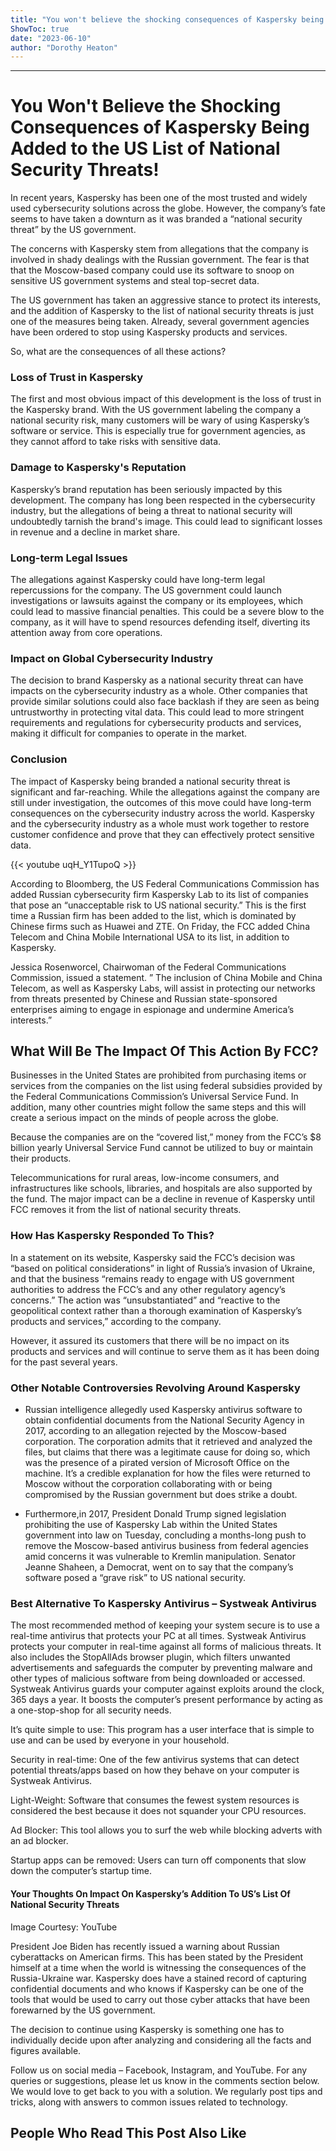 ```yaml
---
title: "You won't believe the shocking consequences of Kaspersky being added to the US list of national security threats!"
ShowToc: true 
date: "2023-06-10"
author: "Dorothy Heaton"
---
```

*****
# You Won't Believe the Shocking Consequences of Kaspersky Being Added to the US List of National Security Threats!

In recent years, Kaspersky has been one of the most trusted and widely used cybersecurity solutions across the globe. However, the company’s fate seems to have taken a downturn as it was branded a “national security threat” by the US government.

The concerns with Kaspersky stem from allegations that the company is involved in shady dealings with the Russian government. The fear is that that the Moscow-based company could use its software to snoop on sensitive US government systems and steal top-secret data.

The US government has taken an aggressive stance to protect its interests, and the addition of Kaspersky to the list of national security threats is just one of the measures being taken. Already, several government agencies have been ordered to stop using Kaspersky products and services.

So, what are the consequences of all these actions?

### Loss of Trust in Kaspersky

The first and most obvious impact of this development is the loss of trust in the Kaspersky brand. With the US government labeling the company a national security risk, many customers will be wary of using Kaspersky’s software or service. This is especially true for government agencies, as they cannot afford to take risks with sensitive data.

### Damage to Kaspersky's Reputation

Kaspersky’s brand reputation has been seriously impacted by this development. The company has long been respected in the cybersecurity industry, but the allegations of being a threat to national security will undoubtedly tarnish the brand's image. This could lead to significant losses in revenue and a decline in market share.

### Long-term Legal Issues

The allegations against Kaspersky could have long-term legal repercussions for the company. The US government could launch investigations or lawsuits against the company or its employees, which could lead to massive financial penalties. This could be a severe blow to the company, as it will have to spend resources defending itself, diverting its attention away from core operations.

### Impact on Global Cybersecurity Industry

The decision to brand Kaspersky as a national security threat can have impacts on the cybersecurity industry as a whole. Other companies that provide similar solutions could also face backlash if they are seen as being untrustworthy in protecting vital data. This could lead to more stringent requirements and regulations for cybersecurity products and services, making it difficult for companies to operate in the market.

### Conclusion

The impact of Kaspersky being branded a national security threat is significant and far-reaching. While the allegations against the company are still under investigation, the outcomes of this move could have long-term consequences on the cybersecurity industry across the world. Kaspersky and the cybersecurity industry as a whole must work together to restore customer confidence and prove that they can effectively protect sensitive data.

{{< youtube uqH_Y1TupoQ >}} 



According to Bloomberg, the US Federal Communications Commission has added Russian cybersecurity firm Kaspersky Lab to its list of companies that pose an “unacceptable risk to US national security.” This is the first time a Russian firm has been added to the list, which is dominated by Chinese firms such as Huawei and ZTE. On Friday, the FCC added China Telecom and China Mobile International USA to its list, in addition to Kaspersky.
 
Jessica Rosenworcel, Chairwoman of the Federal Communications Commission, issued a statement. ” The inclusion of China Mobile and China Telecom, as well as Kaspersky Labs, will assist in protecting our networks from threats presented by Chinese and Russian state-sponsored enterprises aiming to engage in espionage and undermine America’s interests.”
 
## What Will Be The Impact Of This Action By FCC?
 

 
Businesses in the United States are prohibited from purchasing items or services from the companies on the list using federal subsidies provided by the Federal Communications Commission’s Universal Service Fund. In addition, many other countries might follow the same steps and this will create a serious impact on the minds of people across the globe.
 
Because the companies are on the “covered list,” money from the FCC’s $8 billion yearly Universal Service Fund cannot be utilized to buy or maintain their products.
 
Telecommunications for rural areas, low-income consumers, and infrastructures like schools, libraries, and hospitals are also supported by the fund. The major impact can be a decline in revenue of Kaspersky until FCC removes it from the list of national security threats.
 
### How Has Kaspersky Responded To This?
 
In a statement on its website, Kaspersky said the FCC’s decision was “based on political considerations” in light of Russia’s invasion of Ukraine, and that the business “remains ready to engage with US government authorities to address the FCC’s and any other regulatory agency’s concerns.” The action was “unsubstantiated” and “reactive to the geopolitical context rather than a thorough examination of Kaspersky’s products and services,” according to the company.
 
However, it assured its customers that there will be no impact on its products and services and will continue to serve them as it has been doing for the past several years.
 
### Other Notable Controversies Revolving Around Kaspersky
 
- Russian intelligence allegedly used Kaspersky antivirus software to obtain confidential documents from the National Security Agency in 2017, according to an allegation rejected by the Moscow-based corporation. The corporation admits that it retrieved and analyzed the files, but claims that there was a legitimate cause for doing so, which was the presence of a pirated version of Microsoft Office on the machine. It’s a credible explanation for how the files were returned to Moscow without the corporation collaborating with or being compromised by the Russian government but does strike a doubt.

 
- Furthermore,in 2017, President Donald Trump signed legislation prohibiting the use of Kaspersky Lab within the United States government into law on Tuesday, concluding a months-long push to remove the Moscow-based antivirus business from federal agencies amid concerns it was vulnerable to Kremlin manipulation. Senator Jeanne Shaheen, a Democrat, went on to say that the company’s software posed a “grave risk” to US national security.

 
### Best Alternative To Kaspersky Antivirus – Systweak Antivirus
 
The most recommended method of keeping your system secure is to use a real-time antivirus that protects your PC at all times. Systweak Antivirus protects your computer in real-time against all forms of malicious threats. It also includes the StopAllAds browser plugin, which filters unwanted advertisements and safeguards the computer by preventing malware and other types of malicious software from being downloaded or accessed. Systweak Antivirus guards your computer against exploits around the clock, 365 days a year. It boosts the computer’s present performance by acting as a one-stop-shop for all security needs.
 
It’s quite simple to use: This program has a user interface that is simple to use and can be used by everyone in your household.
 
Security in real-time: One of the few antivirus systems that can detect potential threats/apps based on how they behave on your computer is Systweak Antivirus.
 
Light-Weight: Software that consumes the fewest system resources is considered the best because it does not squander your CPU resources.
 
Ad Blocker: This tool allows you to surf the web while blocking adverts with an ad blocker.
 
Startup apps can be removed: Users can turn off components that slow down the computer’s startup time.
 
#### Your Thoughts On Impact On Kaspersky’s Addition To US’s List Of National Security Threats
 
Image Courtesy: YouTube
 
President Joe Biden has recently issued a warning about Russian cyberattacks on American firms. This has been stated by the President himself at a time when the world is witnessing the consequences of the Russia-Ukraine war. Kaspersky does have a stained record of capturing confidential documents and who knows if Kaspersky can be one of the tools that would be used to carry out those cyber attacks that have been forewarned by the US government.
 
The decision to continue using Kaspersky is something one has to individually decide upon after analyzing and considering all the facts and figures available.
 
Follow us on social media – Facebook, Instagram, and YouTube. For any queries or suggestions, please let us know in the comments section below. We would love to get back to you with a solution. We regularly post tips and tricks, along with answers to common issues related to technology.
 


 
##  People Who Read This Post Also Like 



